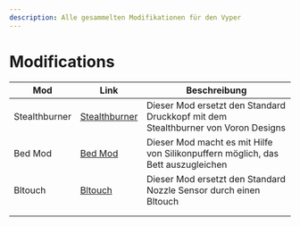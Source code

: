 ```yaml
---
description: Alle gesammelten Modifikationen für den Vyper
---
```


# Modifications

| Mod            | Link                                                                        | Beschreibung                                                                      |
| -------------- | --------------------------------------------------------------------------- | --------------------------------------------------------------------------------- |
| Stealthburner  | [Stealthburner](../../anycubic-vyper/stealthburner-mod/)                    | Dieser Mod ersetzt den Standard Druckkopf mit dem Stealthburner von Voron Designs |
| Bed Mod        | [Bed Mod](bed-mod.md)                                                       | Dieser Mod macht es mit Hilfe von Silikonpuffern möglich, das Bett auszugleichen  |
| Bltouch        | [Bltouch](../../anycubic-vyper/stealthburner-mod/inbetriebnahme/bltouch.md) | Dieser Mod ersetzt den Standard Nozzle Sensor durch einen Bltouch                 |
|                |                                                                             |                                                                                   |
|                |                                                                             |                                                                                   |

